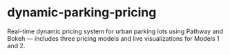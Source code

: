 # dynamic-parking-pricing
Real-time dynamic pricing system for urban parking lots using Pathway and Bokeh — includes three pricing models and live visualizations for Models 1 and 2.
